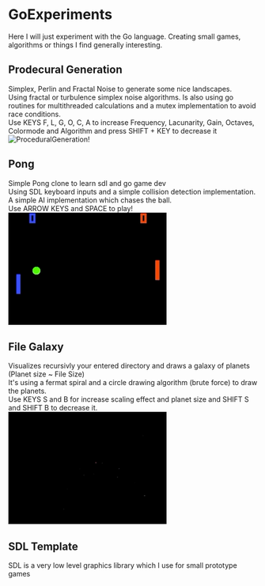 # GoExperiments
Here I will just experiment with the Go language. Creating small games, algorithms or things I find generally interesting.

## Prodecural Generation
Simplex, Perlin and Fractal Noise to generate some nice landscapes.<br/>
Using fractal or turbulence simplex noise algorithms. Is also using go routines for multithreaded calculations and a mutex implementation to avoid race conditions. </br>
Use KEYS F, L, G, O, C, A to increase Frequency, Lacunarity, Gain, Octaves, Colormode and Algorithm and press SHIFT + KEY to decrease it<br/>
![ProceduralGeneration!](docs/procGen.gif)

## Pong
Simple Pong clone to learn sdl and go game dev<br/>
Using SDL keyboard inputs and a simple collision detection implementation. A simple AI implementation which chases the ball. </br>
Use ARROW KEYS and SPACE to play!</br>
![Pong!](docs/pong.gif)

## File Galaxy
Visualizes recursivly your entered directory and draws a galaxy of planets (Planet size ~ File Size)</br>
It's using a fermat spiral and a circle drawing algorithm (brute force) to draw the planets. </br>
Use KEYS S and B for increase scaling effect and planet size and SHIFT S and SHIFT B to decrease it. </br> 
![File Galaxy!](docs/filevizualizer.gif)

## SDL Template
SDL is a very low level graphics library which I use for small prototype games
